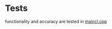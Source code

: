 # Tests

functionality and accuracy are tested in [maincl.cpp](https://github.com/CHIHCHIEH-LAI/HLS/blob/main/FP_SmithWaterman/src/optimized/10-Scalable_design/host/maincl.cpp)
